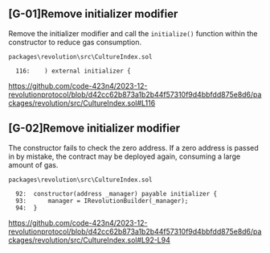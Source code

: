 ## [G-01]Remove initializer modifier
Remove the initializer modifier and call the `initialize()` function within the constructor to reduce gas consumption.
```solidity
packages\revolution\src\CultureIndex.sol

  116:    ) external initializer { 
```
https://github.com/code-423n4/2023-12-revolutionprotocol/blob/d42cc62b873a1b2b44f57310f9d4bbfdd875e8d6/packages/revolution/src/CultureIndex.sol#L116
## [G-02]Remove initializer modifier
The constructor fails to check the zero address. If a zero address is passed in by mistake, the contract may be deployed again, consuming a large amount of gas.
```solidity
packages\revolution\src\CultureIndex.sol

  92:  constructor(address _manager) payable initializer {
  93:      manager = IRevolutionBuilder(_manager);
  94:  }

```
https://github.com/code-423n4/2023-12-revolutionprotocol/blob/d42cc62b873a1b2b44f57310f9d4bbfdd875e8d6/packages/revolution/src/CultureIndex.sol#L92-L94